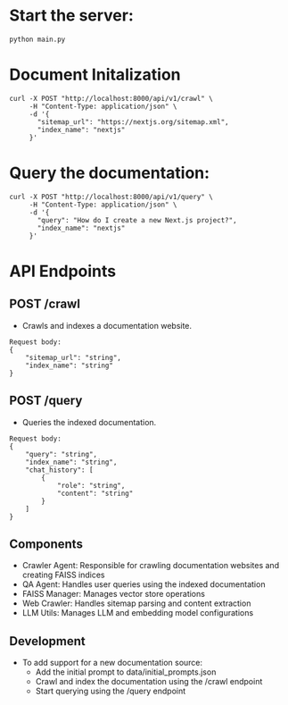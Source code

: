 # Start the server:

```
python main.py
```

# Document Initalization 
```
curl -X POST "http://localhost:8000/api/v1/crawl" \
     -H "Content-Type: application/json" \
     -d '{
       "sitemap_url": "https://nextjs.org/sitemap.xml",
       "index_name": "nextjs"
     }'
```

# Query the documentation:
```
curl -X POST "http://localhost:8000/api/v1/query" \
     -H "Content-Type: application/json" \
     -d '{
       "query": "How do I create a new Next.js project?",
       "index_name": "nextjs"
     }'

```


# API Endpoints
## POST /crawl
- Crawls and indexes a documentation website.
```
Request body:
{
    "sitemap_url": "string",
    "index_name": "string"
}
```
## POST /query
- Queries the indexed documentation.
```
Request body:
{
    "query": "string",
    "index_name": "string",
    "chat_history": [
        {
            "role": "string",
            "content": "string"
        }
    ]
}
```
## Components

- Crawler Agent: Responsible for crawling documentation websites and creating FAISS indices
- QA Agent: Handles user queries using the indexed documentation
- FAISS Manager: Manages vector store operations
- Web Crawler: Handles sitemap parsing and content extraction
- LLM Utils: Manages LLM and embedding model configurations

## Development
- To add support for a new documentation source:
    - Add the initial prompt to data/initial_prompts.json
    - Crawl and index the documentation using the /crawl endpoint
    - Start querying using the /query endpoint
